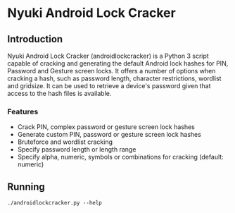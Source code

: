 # Nyuki Android Lock Cracker

## Introduction

Nyuki Android Lock Cracker (androidlockcracker) is a Python 3 script capable of 
cracking and generating the default Android lock hashes for PIN, Password and 
Gesture screen locks. It offers a number of options when cracking a hash, such 
as password length, character restrictions, wordlist and gridsize. It can be 
used to retrieve a device's password given that access to the hash files is 
available.

### Features
* Crack PIN, complex password or gesture screen lock hashes
* Generate custom PIN, password or gesture screen lock hashes
* Bruteforce and wordlist cracking
* Specify password length or length range
* Specify alpha, numeric, symbols or combinations for cracking (default: numeric)

## Running
```
./androidlockcracker.py --help
```
